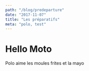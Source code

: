 ```yaml
---
path: "/blog/predeparture"
date: "2017-11-07"
title: "Les préparatifs"
meta: "polo, test"
---
```


# Hello Moto

Polo aime les moules frites et la mayo
